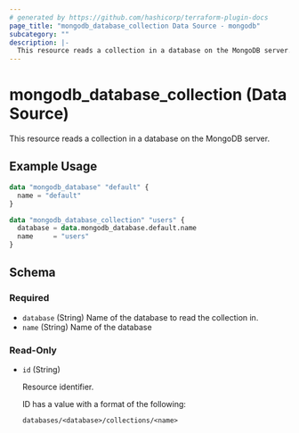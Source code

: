 ```yaml
---
# generated by https://github.com/hashicorp/terraform-plugin-docs
page_title: "mongodb_database_collection Data Source - mongodb"
subcategory: ""
description: |-
  This resource reads a collection in a database on the MongoDB server.
---
```


# mongodb_database_collection (Data Source)

This resource reads a collection in a database on the MongoDB server.

## Example Usage

```terraform
data "mongodb_database" "default" {
  name = "default"
}

data "mongodb_database_collection" "users" {
  database = data.mongodb_database.default.name
  name     = "users"
}
```

<!-- schema generated by tfplugindocs -->
## Schema

### Required

- `database` (String) Name of the database to read the collection in.
- `name` (String) Name of the database

### Read-Only

- `id` (String) <p>Resource identifier.</p>  <p>ID has a value with a format of the following:</p>  <pre><code class="">databases/&lt;database&gt;/collections/&lt;name&gt;</code></pre>
